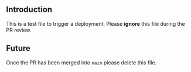 ## Introduction
This is a test file to trigger a deployment.
Please **ignore** this file during the PR review.

## Future
Once the PR has been merged into `main` please delete this file.